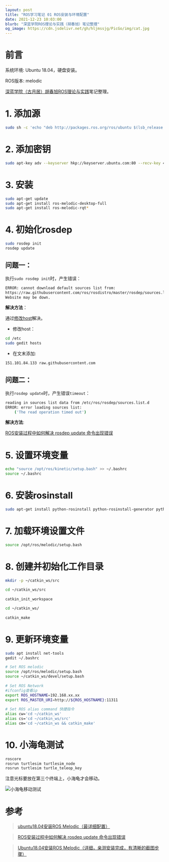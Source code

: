 ```yaml
---
layout: post
title: "ROS学习笔记 01 ROS安装与环境配置"
date: 2021-12-23 10:03:00
blurb: "深蓝学院ROS理论与实践（胡春旭）笔记整理"
og_image: https://cdn.jsdelivr.net/gh/hljmssjg/PicGo/img/cat.jpg
---
```


# 前言

系统环境: Ubuntu 18.04，硬盘安装。

ROS版本: melodic

[深蓝学院（古月居）胡春旭ROS理论与实践](https://www.shenlanxueyuan.com/my/course/364)笔记整理。

# 1. 添加源

```bash
sudo sh -c 'echo "deb http://packages.ros.org/ros/ubuntu $(lsb_release -sc) main" > /etc/apt/sources.list.d/ros-latest.list'
```

# 2. 添加密钥

```bash
sudo apt-key adv --keyserver hkp://keyserver.ubuntu.com:80 --recv-key 421C365BD9FF1F717815A3895523BAEEB01FA116
```

# 3. 安装

```bash
sudo apt-get update
sudo apt-get install ros-melodic-desktop-full
sudo apt-get install ros-melodic-rqt*
```

# 4. 初始化rosdep

```bash
sudo rosdep init
rosdep update
```

## 问题一：

执行`sudo rosdep init`时，产生错误：

```bash
ERROR: cannot download default sources list from:
https://raw.githubusercontent.com/ros/rosdistro/master/rosdep/sources.list.d/20-default.list
Website may be down.
```

**解决方法**：

通过[修改host](https://blog.csdn.net/qq_44830040/article/details/106049992)解决。

* 修改host：

```bash
cd /etc
sudo gedit hosts
```

* 在文末添加:

```bash
151.101.84.133 raw.githubusercontent.com
```

## 问题二：

执行`rosdep update`时，产生错误`timeout`：

```bash
reading in sources list data from /etc/ros/rosdep/sources.list.d
ERROR: error loading sources list:
	('The read operation timed out')
```

**解决方法**:

[ROS安装过程中如何解决 rosdep update 命令出现错误](https://zhuanlan.zhihu.com/p/392082731)

# 5. 设置环境变量

```bash
echo "source /opt/ros/kinetic/setup.bash" >> ~/.bashrc
source ~/.bashrc


```

# 6. 安装rosinstall

```bash
sudo apt-get install python-rosinstall python-rosinstall-generator python-wstool build-essential
```

# 7. 加载环境设置文件

```bash
source /opt/ros/melodic/setup.bash
```

# 8. 创建并初始化工作目录

```bash
mkdir -p ~/catkin_ws/src
 
cd ~/catkin_ws/src
 
catkin_init_workspace

cd ~/catkin_ws/
 
catkin_make
```

# 9. 更新环境变量

```bash
sudo apt install net-tools
gedit ~/.bashrc

# Set ROS melodic
source /opt/ros/melodic/setup.bash
source ~/catkin_ws/devel/setup.bash
 
# Set ROS Network
#ifconfig查看ip
export ROS_HOSTNAME=192.168.xx.xx
export ROS_MASTER_URI=http://${ROS_HOSTNAME}:11311
 
# Set ROS alias command 快捷指令
alias cw='cd ~/catkin_ws'
alias cs='cd ~/catkin_ws/src'
alias cm='cd ~/catkin_ws && catkin_make'
```

# 10. 小海龟测试

```bash
roscore
rosrun turtlesim turtlesim_node
rosrun turtlesim turtle_teleop_key
```

注意光标要放在第三个终端上，小海龟才会移动。

![小海龟移动测试](https://cdn.jsdelivr.net/gh/hljmssjg/PicGo/img/ROS第一次小海龟的移动.png)

# 参考

> [ubuntu18.04安装ROS Melodic（最详细配置）](https://blog.csdn.net/qq_41450811/article/details/99079041)

> [ROS安装过程中如何解决 rosdep update 命令出现错误](https://zhuanlan.zhihu.com/p/392082731)

>[Ubuntu18.04安装ROS Melodic（详细，亲测安装完成，有清晰的截图步骤）](https://blog.csdn.net/qq_44830040/article/details/106049992)